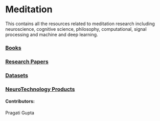 # Meditation
This contains all the resources related to meditation research including neuroscience, cognitive science, philosophy, computational, signal processing and machine and deep learning.


### [Books](Books.md)

### [Research Papers](Articles.md)

### [Datasets](Datasets.md)

### [NeuroTechnology Products](NeuroTechnology.md)









#### Contributors:
Pragati Gupta
